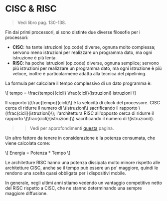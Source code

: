# CISC & RISC

> Vedi libro pag. 130-138.

Fin dai primi processori, si sono distinte due diverse filosofie per i processori:
- **CISC**: ha tante istruzioni (op.code) diverse, ognuna molto complessa; servono meno istruzioni per realizzare un programma dato, ma ogni istruzione è più lenta.
- **RISC**: ha poche istruzioni (op.code) diverse, ognuna semplice; servono più istruzioni per realizzare un programma dato, ma ogni istruzione è più veloce, inoltre è particolarmene adatta alla tecnica del pipelining.

La formula per calcolare il tempo complessivo di un dato programma è:

\\[ tempo = \frac{tempo}{cicli} \frac{cicli}{istruzioni} istruzioni \\]

Il rapporto \\(\frac{tempo}{cicli}\\) è la velocità di clock del processore. CISC cerca di ridurre il numero di \\(istruzioni\\) sacrificando il rapporto \\(\frac{cicli}{istruzioni}\\); l'architettura RISC all'opposto cerca di ridurre il rapporto \\(\frac{cicli}{istruzioni}\\) sacrificando il numero di \\(istruzioni\\).

>> Vedi per approfondimenti [questa](https://cs.stanford.edu/people/eroberts/courses/soco/projects/risc/risccisc/) pagina.

Un altro fattore da tenere in considerazione è la potenza consumata, che viene calcolata come:

\\[ Energia = Potenza * Tempo \\]

Le architetture RISC hanno una potenza dissipata molto minore rispetto alle architetture CISC, anche se il tempo può essere un po' maggiore, quindi le rendono una scelta quasi obbligata per i dispositivi mobile.

In generale, negli ultimi anni stiamo vedendo un vantaggio competitivo netto del RISC rispetto a CISC, che ne stanno determinando una sempre maggiore diffusione.